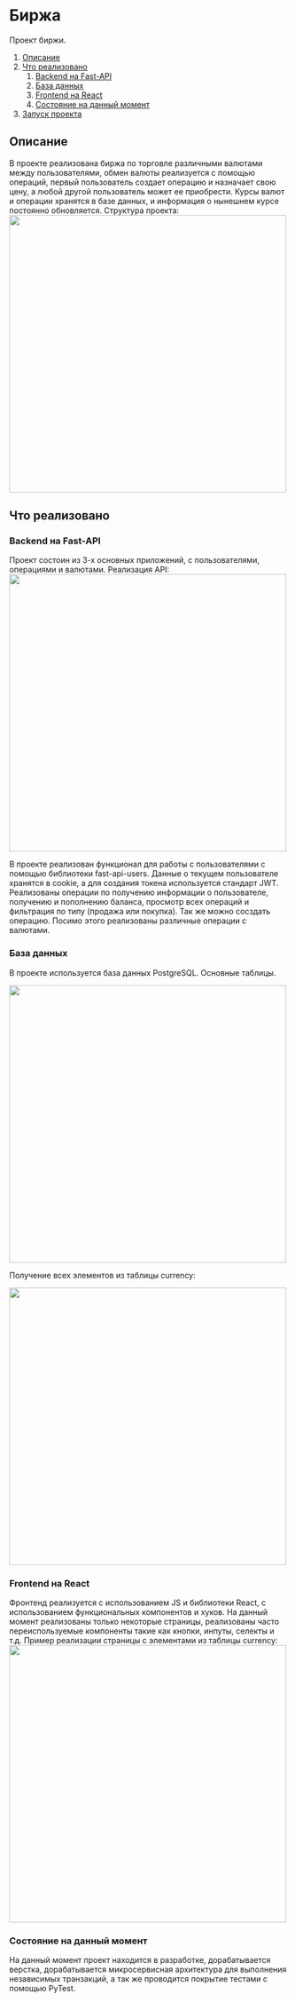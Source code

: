 # Биржа
Проект биржи.
1. [Описание](#introduction)
2. [Что реализовано](#paragraph1)
    1. [Backend на Fast-API](#subparagraph1)
    2. [База данных](#subparagraph2)
    3. [Frontend на React](#subparagraph3)
    4. [Состояние на данный момент](#subparagraph4)
3. [Запуск проекта](#paragraph2)

## Описание <a name="introduction"></a>
В проекте реализована биржа по торговле различными валютами между пользователями, обмен валюты реализуется с помощью операций, первый пользователь создает операцию и назначает свою цену, а любой другой пользователь может ее приобрести. Курсы валют и операции хранятся в базе данных, и информация о нынешнем курсе постоянно обновляется. 
Структура проекта:
<img src="https://github.com/russe19/financial-exchange/assets/116742525/03e43cb5-0d5e-4dae-846a-79da0604343e" width="500" />

## Что реализовано <a name="paragraph1"></a>
### Backend на Fast-API<a name="subparagraph1"></a>
Проект состоин из 3-х основных приложений, с пользователями, операциями и валютами. 
Реализация API:
<img src="https://github.com/russe19/financial-exchange/assets/116742525/e4c79f02-78f9-4ffe-a4d3-f5468ae2ea6c" width="500" />

В проекте реализован функционал для работы с пользователями с помощью библиотеки fast-api-users. Данные о текущем пользователе хранятся в cookie, а для создания токена используется стандарт JWT. Реализованы операции по получению информации о пользователе, получению и пополнению баланса, просмотр всех операций и фильтрация по типу (продажа или покупка). Так же можно сосздать операцию. Посимо этого реализованы различные операции с валютами.
### База данных<a name="subparagraph2"></a>
В проекте используется база данных PostgreSQL.
Основные таблицы.

<img src="https://github.com/russe19/financial-exchange/assets/116742525/1fa05eaf-075e-4324-8d77-ff153f1e30e9" width="500" />

Получение всех элементов из таблицы currency:

<img src="https://github.com/russe19/financial-exchange/assets/116742525/1a6ea05c-3c6b-42d0-9ed9-f4873b4df2ba" width="500" />

### Frontend на React<a name="subparagraph3"></a>
Фронтенд реализуется с использованием JS и библиотеки React, с использованием функциональных компонентов и хуков. На данный момент реализованы только некоторые страницы, реализованы часто переиспользуемые компоненты такие как кнопки, инпуты, селекты и т.д.
Пример реализации страницы с элементами из таблицы currency:
<img src="https://github.com/russe19/financial-exchange/assets/116742525/607a8506-e2d9-4b5e-9e95-5bbe0fe3cee5" width="500" />

### Состояние на данный момент<a name="subparagraph4"></a>
На данный момент проект находится в разработке, дорабатывается верстка, дорабатывается микросервисная архитектура для выполнения независимых транзакций, а так же проводится покрытие тестами с помощью PyTest.

